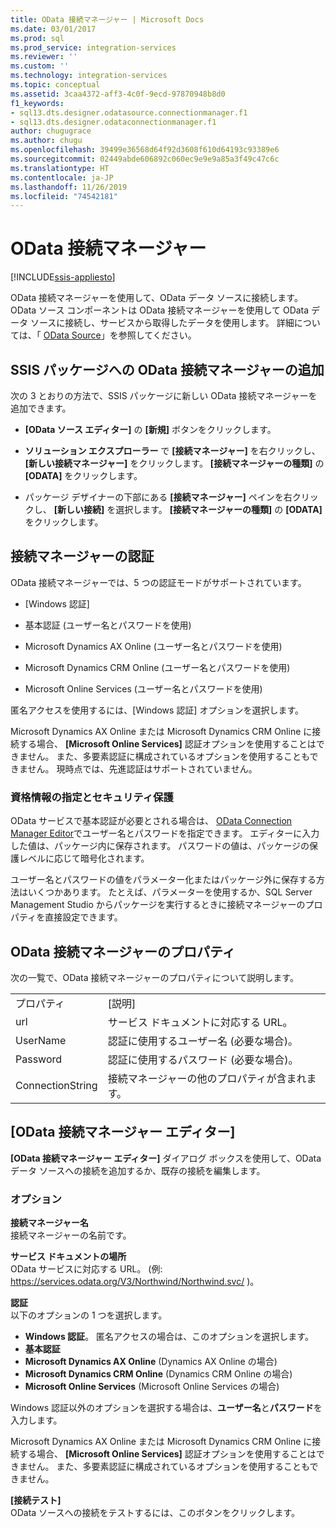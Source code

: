 ```yaml
---
title: OData 接続マネージャー | Microsoft Docs
ms.date: 03/01/2017
ms.prod: sql
ms.prod_service: integration-services
ms.reviewer: ''
ms.custom: ''
ms.technology: integration-services
ms.topic: conceptual
ms.assetid: 3caa4372-aff3-4c0f-9ecd-97870948b8d0
f1_keywords:
- sql13.dts.designer.odatasource.connectionmanager.f1
- sql13.dts.designer.odataconnectionmanager.f1
author: chugugrace
ms.author: chugu
ms.openlocfilehash: 39499e36568d64f92d3608f610d64193c93389e6
ms.sourcegitcommit: 02449abde606892c060ec9e9e9a85a3f49c47c6c
ms.translationtype: HT
ms.contentlocale: ja-JP
ms.lasthandoff: 11/26/2019
ms.locfileid: "74542181"
---
```

# <a name="odata-connection-manager"></a>OData 接続マネージャー

[!INCLUDE[ssis-appliesto](../../includes/ssis-appliesto-ssvrpluslinux-asdb-asdw-xxx.md)]


 OData 接続マネージャーを使用して、OData データ ソースに接続します。 OData ソース コンポーネントは OData 接続マネージャーを使用して OData データ ソースに接続し、サービスから取得したデータを使用します。 詳細については、「 [OData Source](../../integration-services/data-flow/odata-source.md)」を参照してください。  
  
## <a name="adding-an-odata-connection-manager-to-an-ssis-package"></a>SSIS パッケージへの OData 接続マネージャーの追加  
 次の 3 とおりの方法で、SSIS パッケージに新しい OData 接続マネージャーを追加できます。  
  
-   **[OData ソース エディター]** の **[新規]** ボタンをクリックします。  
  
-   **ソリューション エクスプローラー** で **[接続マネージャー]** を右クリックし、 **[新しい接続マネージャー]** をクリックします。 **[接続マネージャーの種類]** の **[ODATA]** をクリックします。  
  
-   パッケージ デザイナーの下部にある **[接続マネージャー]** ペインを右クリックし、 **[新しい接続]** を選択します。 **[接続マネージャーの種類]** の **[ODATA]** をクリックします。  
  
## <a name="connection-manager-authentication"></a>接続マネージャーの認証  
 OData 接続マネージャーでは、5 つの認証モードがサポートされています。  
  
-   [Windows 認証]  
  
-   基本認証 (ユーザー名とパスワードを使用)  

-   Microsoft Dynamics AX Online (ユーザー名とパスワードを使用)
  
-   Microsoft Dynamics CRM Online (ユーザー名とパスワードを使用)
  
-   Microsoft Online Services (ユーザー名とパスワードを使用)  
  
匿名アクセスを使用するには、[Windows 認証] オプションを選択します。  

Microsoft Dynamics AX Online または Microsoft Dynamics CRM Online に接続する場合、 **[Microsoft Online Services]** 認証オプションを使用することはできません。 また、多要素認証に構成されているオプションを使用することもできません。 現時点では、先進認証はサポートされていません。 
  
### <a name="specifying-and-securing-credentials"></a>資格情報の指定とセキュリティ保護  
 OData サービスで基本認証が必要とされる場合は、 [OData Connection Manager Editor](../../integration-services/connection-manager/odata-connection-manager-editor.md)でユーザー名とパスワードを指定できます。 エディターに入力した値は、パッケージ内に保存されます。 パスワードの値は、パッケージの保護レベルに応じて暗号化されます。  
  
 ユーザー名とパスワードの値をパラメーター化またはパッケージ外に保存する方法はいくつかあります。 たとえば、パラメーターを使用するか、SQL Server Management Studio からパッケージを実行するときに接続マネージャーのプロパティを直接設定できます。  
  
## <a name="odata-connection-manager-properties"></a>OData 接続マネージャーのプロパティ  
 次の一覧で、OData 接続マネージャーのプロパティについて説明します。  
  
|||  
|-|-|  
|プロパティ|[説明]|  
|url|サービス ドキュメントに対応する URL。|  
|UserName|認証に使用するユーザー名 (必要な場合)。|  
|Password|認証に使用するパスワード (必要な場合)。|  
|ConnectionString|接続マネージャーの他のプロパティが含まれます。|  
  
## <a name="odata-connection-manager-editor"></a>[OData 接続マネージャー エディター]
  **[OData 接続マネージャー エディター]** ダイアログ ボックスを使用して、OData データ ソースへの接続を追加するか、既存の接続を編集します。  
  
### <a name="options"></a>オプション  
 **接続マネージャー名**  
 接続マネージャーの名前です。  
  
 **サービス ドキュメントの場所**  
 OData サービスに対応する URL。 (例: https://services.odata.org/V3/Northwind/Northwind.svc/ )。  
  
 **認証**  
以下のオプションの 1 つを選択します。
-   **Windows 認証**。 匿名アクセスの場合は、このオプションを選択します。
-   **基本認証** 
-   **Microsoft Dynamics AX Online** (Dynamics AX Online の場合)
-   **Microsoft Dynamics CRM Online** (Dynamics CRM Online の場合)
-   **Microsoft Online Services** (Microsoft Online Services の場合)

Windows 認証以外のオプションを選択する場合は、**ユーザー名**と**パスワード**を入力します。 

Microsoft Dynamics AX Online または Microsoft Dynamics CRM Online に接続する場合、 **[Microsoft Online Services]** 認証オプションを使用することはできません。 また、多要素認証に構成されているオプションを使用することもできません。

 **[接続テスト]**  
 OData ソースへの接続をテストするには、このボタンをクリックします。  
